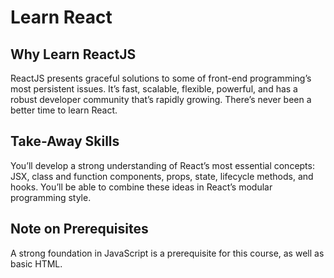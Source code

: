 # Learn React

## Why Learn ReactJS

ReactJS presents graceful solutions to some of front-end programming’s most persistent issues. It’s fast, scalable, flexible, powerful, and has a robust developer community that’s rapidly growing. There’s never been a better time to learn React.

## Take-Away Skills

You’ll develop a strong understanding of React’s most essential concepts: JSX, class and function components, props, state, lifecycle methods, and hooks. You’ll be able to combine these ideas in React’s modular programming style.

## Note on Prerequisites

A strong foundation in JavaScript is a prerequisite for this course, as well as basic HTML.
